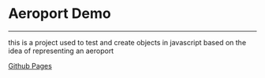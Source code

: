 # Aeroport Demo

---

this is a project used to test and create objects in javascript based on the idea of representing an aeroport

[Github Pages](michaelbailey.github.io/js-aeroport)
